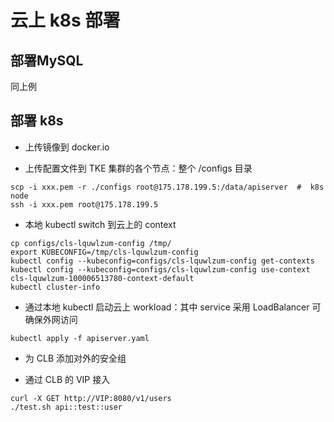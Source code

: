 # 云上 k8s 部署

## 部署MySQL

同上例

## 部署 k8s

- 上传镜像到 docker.io

- 上传配置文件到 TKE 集群的各个节点：整个 /configs 目录

```shell
scp -i xxx.pem -r ./configs root@175.178.199.5:/data/apiserver  #  k8s node
ssh -i xxx.pem root@175.178.199.5
```

- 本地 kubectl switch 到云上的 context

```shell
cp configs/cls-lquwlzum-config /tmp/
export KUBECONFIG=/tmp/cls-lquwlzum-config
kubectl config --kubeconfig=configs/cls-lquwlzum-config get-contexts
kubectl config --kubeconfig=configs/cls-lquwlzum-config use-context  cls-lquwlzum-100006513780-context-default
kubectl cluster-info
```

- 通过本地 kubectl 启动云上 workload：其中 service 采用 LoadBalancer 可确保外网访问

```shell
kubectl apply -f apiserver.yaml
```

- 为 CLB 添加对外的安全组

- 通过 CLB 的 VIP 接入
```shell
curl -X GET http://VIP:8080/v1/users
./test.sh api::test::user
```

